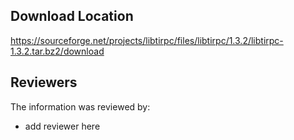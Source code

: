## Download Location

https://sourceforge.net/projects/libtirpc/files/libtirpc/1.3.2/libtirpc-1.3.2.tar.bz2/download

## Reviewers

The information was reviewed by:

* add reviewer here
